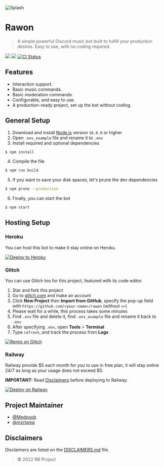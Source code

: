 ![Splash](https://repository-images.githubusercontent.com/236645319/8a781f4e-6955-499a-9e88-380c5adccfa5)

# Rawon

> A simple powerful Discord music bot built to fulfill your production desires. Easy to use, with no coding required.

<a href="https://discord.com/oauth2/authorize?client_id=711712829031448637&permissions=53857345&scope=bot"><img src="https://img.shields.io/static/v1?label=Invite%20Me&message=Rawon%237022&plastic&color=5865F2&logo=discord"></a>
<img src="https://badgen.net/badge/icon/typescript?icon=typescript&label">
<a href="https://github.com/Clytage/rawon/actions?query=workflow%3A%22Lint+code+%26+compile+test%22"><img src="https://github.com/Clytage/rawon/workflows/Lint%20code%20&%20compile%20test/badge.svg" alt="CI Status" /></a>

## Features
- Interaction support.
- Basic music commands.
- Basic moderation commands.
- Configurable, and easy to use.
- A production-ready project, set up the bot without coding.

## General Setup
1. Download and install [Node.js](https://nodejs.org) version `16.6.0` or higher
2. Open `.env_example` file and rename it to `.env`
3. Install required and optional dependencies
```sh
$ npm install
```
4. Compile the file
```sh
$ npm run build
```
5. If you want to save your disk spaces, let's prune the dev dependencies
```sh
$ npm prune --production
```
6. Finally, you can start the bot
```sh
$ npm start
```

## Hosting Setup

### Heroku
You can host this bot to make it stay online on Heroku.

<a href="https://heroku.com/deploy?template=https://github.com/Clytage/rawon"><img src="https://www.herokucdn.com/deploy/button.svg" alt="Deploy to Heroku"></a>

### Glitch
You can use Glitch too for this project, featured with its code editor.

1. Star and fork this project
2. Go to [glitch.com](https://glitch.com) and make an account
3. Click **New Project** then **Import from GitHub**, specify the pop-up field with `https://github.com/<your-name>/rawon` (without `<>`)
4. Please wait for a while, this process takes some minutes
5. Find `.env` file and delete it, find `.env_example` file and rename it back to `.env`
6. After specifying `.env`, open **Tools** > **Terminal**
7. Type `refresh`, and track the process from **Logs**

<a href="https://glitch.com/edit/#!/import/github/Clytage/rawon"><img src="https://cdn.glitch.com/2703baf2-b643-4da7-ab91-7ee2a2d00b5b%2Fremix-button.svg" alt="Remix on Glitch"></a>

### Railway
Railway provide $5 each month for you to use in free plan, it will stay online 24/7 as long as your usage does not exceed $5.

**IMPORTANT:** Read [Disclaimers](./DISCLAIMERS.md) before deploying to Railway.

<a href="https://railway.app/new/template?template=https%3A%2F%2Fgithub.com%2FClytage%2Frawon&envs=DISCORD_TOKEN%2CMAIN_PREFIX%2CALT_PREFIX%2CEMBED_COLOR%2CLOCALE%2CACTIVITIES%2CACTIVITY_TYPES%2COWNERS%2CDEV_GUILD%2CNODE_ENV%2CSTREAM_STRATEGY%2CENABLE_SLASH_COMMAND%2CMUSIC_SELECTION_TYPE%2CENABLE_24_7_COMMAND%2CSTAY_IN_VC_AFTER_FINISHED%2CDJ_ROLE_NAME%2CMUTE_ROLE_NAME%2CYES_EMOJI%2CNO_EMOJI&optionalEnvs=MAIN_PREFIX%2CALT_PREFIX%2CEMBED_COLOR%2CLOCALE%2COWNERS%2CDEV_GUILD%2CNODE_ENV%2CSTREAM_STRATEGY%2CENABLE_SLASH_COMMAND%2CMUSIC_SELECTION_TYPE%2CENABLE_24_7_COMMAND%2CSTAY_IN_VC_AFTER_FINISHED%2CDJ_ROLE_NAME%2CMUTE_ROLE_NAME%2CYES_EMOJI%2CNO_EMOJI&DISCORD_TOKENDesc=Example%3A+NTE5NjQ2MjIxNTU2Nzc2OTcw.XAcEQQ.0gjhNbGeWBsKP6FVuIyZWlG2cMd&MAIN_PREFIXDesc=What+should+be+the+main+prefix+of+your+bot%3F&ALT_PREFIXDesc=For+More+Detailed+Info+See+https%3A%2F%2Fgithub.com%2FClytage%2Frawon%2Fblob%2Fmain%2F.env_example&EMBED_COLORDesc=For+More+Detailed+Info+See+https%3A%2F%2Fgithub.com%2FClytage%2Frawon%2Fblob%2Fmain%2F.env_example&LOCALEDesc=For+More+Detailed+Info+See+https%3A%2F%2Fgithub.com%2FClytage%2Frawon%2Fblob%2Fmain%2F.env_example&ACTIVITIESDesc=For+More+Detailed+Info+See+https%3A%2F%2Fgithub.com%2FClytage%2Frawon%2Fblob%2Fmain%2F.env_example&ACTIVITY_TYPESDesc=For+More+Detailed+Info+See+https%3A%2F%2Fgithub.com%2FClytage%2Frawon%2Fblob%2Fmain%2F.env_example&OWNERSDesc=What+is+the+owner%27s+ID+of+the+bot%3F+Example%3A+%5B%22397322976552550400%22%5D&DEV_GUILDDesc=What+is+your+server%27s+ID%3F+Example%3A+%22332877090003091456%22&NODE_ENVDesc=In+which+mode+do+you+want+to+activate+your+bot%3F+Available%3A+production%2C+development&STREAM_STRATEGYDesc=Which+youtube+downloader+do+you+want+to+use%3F+Note%3A+if+you+use+play-dl%2C+it+will+support+a+few+sites.+Available%3A+play-dl%2C+yt-dlp&ENABLE_SLASH_COMMANDDesc=Do+you+want+to+enable+slash+command+support%3F&MUSIC_SELECTION_TYPEDesc=For+More+Detailed+Info+See+https%3A%2F%2Fgithub.com%2FClytage%2Frawon%2Fblob%2Fmain%2F.env_example&ENABLE_24_7_COMMANDDesc=Do+you+want+to+enable+the+24%2F7+command%3F&STAY_IN_VC_AFTER_FINISHEDDesc=Do+you+want+to+make+your+bot+not+leave+the+voice+channel+after+playing+a+song%3F&DJ_ROLE_NAMEDesc=What+is+your+server%27s+DJ+role+name%3F&MUTE_ROLE_NAMEDesc=What+is+your+server%27s+Muted+role+name%3F&YES_EMOJIDesc=What+should+be+your+bot%27s+emoji+for+every+success+sentence%3F&NO_EMOJIDesc=What+should+be+your+bot%27s+emoji+for+every+failed+sentence%3F&MAIN_PREFIXDefault=%21&ALT_PREFIXDefault=%5B%22%7Bmention%7D%22%5D&EMBED_COLORDefault=3CAAFF&LOCALEDefault=en&ACTIVITIESDefault=%5B%22My+default+prefix+is+%7Bprefix%7D%22%2C+%22music+with+%7BuserCount%7D+users%22%2C+%22%7BtextChannelsCount%7D+text+channels+in+%7BserverCount%7D+guilds%22%2C+%22Hello+there%2C+my+name+is+%7Busername%7D%22%5D&ACTIVITY_TYPESDefault=%5B%22PLAYING%22%2C+%22LISTENING%22%2C+%22WATCHING%22%2C+%22PLAYING%22%2C+%22COMPETING%22%5D&NODE_ENVDefault=production&STREAM_STRATEGYDefault=yt-dlp&ENABLE_SLASH_COMMANDDefault=yes&MUSIC_SELECTION_TYPEDefault=message&ENABLE_24_7_COMMANDDefault=no&STAY_IN_VC_AFTER_FINISHEDDefault=no&DJ_ROLE_NAMEDefault=DJ&MUTE_ROLE_NAMEDefault=Muted&YES_EMOJIDefault=%E2%9C%85&NO_EMOJIDefault=%E2%9D%8C&referralCode=TiaraR"><img src="https://railway.app/button.svg" alt="Deploy on Railway"
 /></a>

## Project Maintainer
- [@Mednoob](https://github.com/Mednoob)
- [@mzrtamp](https://github.com/mzrtamp)

## Disclaimers
Disclaimers are listed on the [DISCLAIMERS.md](./DISCLAIMERS.md) file.

> © 2022 RB Project
